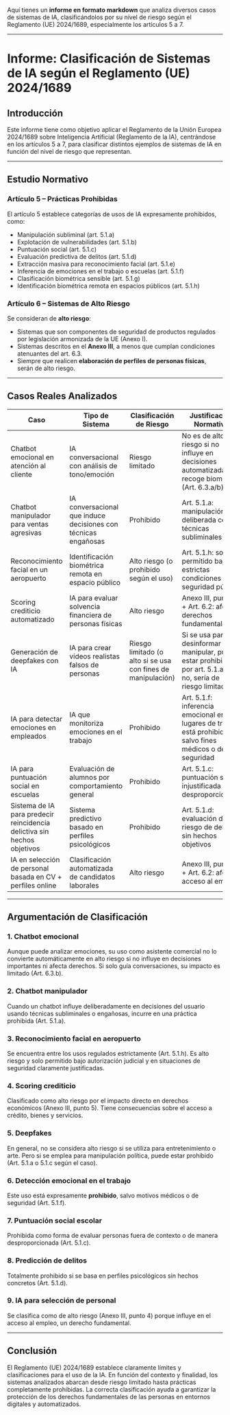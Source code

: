 Aquí tienes un **informe en formato markdown** que analiza diversos casos de sistemas de IA, clasificándolos por su nivel de riesgo según el Reglamento (UE) 2024/1689, especialmente los artículos 5 a 7.

---

# Informe: Clasificación de Sistemas de IA según el Reglamento (UE) 2024/1689

## Introducción

Este informe tiene como objetivo aplicar el Reglamento de la Unión Europea 2024/1689 sobre Inteligencia Artificial (Reglamento de la IA), centrándose en los artículos 5 a 7, para clasificar distintos ejemplos de sistemas de IA en función del nivel de riesgo que representan.

---

## Estudio Normativo

### Artículo 5 – Prácticas Prohibidas

El artículo 5 establece categorías de usos de IA expresamente prohibidos, como:

* Manipulación subliminal (art. 5.1.a)
* Explotación de vulnerabilidades (art. 5.1.b)
* Puntuación social (art. 5.1.c)
* Evaluación predictiva de delitos (art. 5.1.d)
* Extracción masiva para reconocimiento facial (art. 5.1.e)
* Inferencia de emociones en el trabajo o escuelas (art. 5.1.f)
* Clasificación biométrica sensible (art. 5.1.g)
* Identificación biométrica remota en espacios públicos (art. 5.1.h)

### Artículo 6 – Sistemas de Alto Riesgo

Se consideran de **alto riesgo**:

* Sistemas que son componentes de seguridad de productos regulados por legislación armonizada de la UE (Anexo I).
* Sistemas descritos en el **Anexo III**, a menos que cumplan condiciones atenuantes del art. 6.3.
* Siempre que realicen **elaboración de perfiles de personas físicas**, serán de alto riesgo.

---

## Casos Reales Analizados

| Caso                                                                    | Tipo de Sistema                                                | Clasificación de Riesgo                                      | Justificación Normativa                                                                                       |
| ----------------------------------------------------------------------- | -------------------------------------------------------------- | ------------------------------------------------------------ | ------------------------------------------------------------------------------------------------------------- |
| Chatbot emocional en atención al cliente                                | IA conversacional con análisis de tono/emoción                 | Riesgo limitado                                              | No es de alto riesgo si no influye en decisiones automatizadas ni recoge biometría (Art. 6.3.a/b)             |
| Chatbot manipulador para ventas agresivas                               | IA conversacional que induce decisiones con técnicas engañosas | Prohibido                                                    | Art. 5.1.a: manipulación deliberada con técnicas subliminales                                                 |
| Reconocimiento facial en un aeropuerto                                  | Identificación biométrica remota en espacio público            | Alto riesgo (o prohibido según el uso)                       | Art. 5.1.h: solo permitido bajo estrictas condiciones de seguridad pública                                    |
| Scoring crediticio automatizado                                         | IA para evaluar solvencia financiera de personas físicas       | Alto riesgo                                                  | Anexo III, punto 5 + Art. 6.2: afecta derechos fundamentales                                                  |
| Generación de deepfakes con IA                                          | IA para crear vídeos realistas falsos de personas              | Riesgo limitado (o alto si se usa con fines de manipulación) | Si se usa para desinformar o manipular, puede estar prohibido por art. 5.1.a; si no, sería de riesgo limitado |
| IA para detectar emociones en empleados                                 | IA que monitoriza emociones en el trabajo                      | Prohibido                                                    | Art. 5.1.f: inferencia emocional en lugares de trabajo está prohibida salvo fines médicos o de seguridad      |
| IA para puntuación social en escuelas                                   | Evaluación de alumnos por comportamiento general               | Prohibido                                                    | Art. 5.1.c: puntuación social injustificada o desproporcionada                                                |
| Sistema de IA para predecir reincidencia delictiva sin hechos objetivos | Sistema predictivo basado en perfiles psicológicos             | Prohibido                                                    | Art. 5.1.d: evaluación de riesgo de delitos sin hechos objetivos                                              |
| IA en selección de personal basada en CV + perfiles online              | Clasificación automatizada de candidatos laborales             | Alto riesgo                                                  | Anexo III, punto 4 + Art. 6.2: afecta acceso al empleo                                                        |

---

## Argumentación de Clasificación

### 1. **Chatbot emocional**

Aunque puede analizar emociones, su uso como asistente comercial no lo convierte automáticamente en alto riesgo si no influye en decisiones importantes ni afecta derechos. Si solo guía conversaciones, su impacto es limitado (Art. 6.3.b).

### 2. **Chatbot manipulador**

Cuando un chatbot influye deliberadamente en decisiones del usuario usando técnicas subliminales o engañosas, incurre en una práctica prohibida (Art. 5.1.a).

### 3. **Reconocimiento facial en aeropuerto**

Se encuentra entre los usos regulados estrictamente (Art. 5.1.h). Es alto riesgo y solo permitido bajo autorización judicial y en situaciones de seguridad claramente justificadas.

### 4. **Scoring crediticio**

Clasificado como alto riesgo por el impacto directo en derechos económicos (Anexo III, punto 5). Tiene consecuencias sobre el acceso a crédito, bienes y servicios.

### 5. **Deepfakes**

En general, no se considera alto riesgo si se utiliza para entretenimiento o arte. Pero si se emplea para manipulación política, puede estar prohibido (Art. 5.1.a o 5.1.c según el caso).

### 6. **Detección emocional en el trabajo**

Este uso está expresamente **prohibido**, salvo motivos médicos o de seguridad (Art. 5.1.f).

### 7. **Puntuación social escolar**

Prohibida como forma de evaluar personas fuera de contexto o de manera desproporcionada (Art. 5.1.c).

### 8. **Predicción de delitos**

Totalmente prohibido si se basa en perfiles psicológicos sin hechos concretos (Art. 5.1.d).

### 9. **IA para selección de personal**

Se clasifica como de alto riesgo (Anexo III, punto 4) porque influye en el acceso al empleo, un derecho fundamental.

---

## Conclusión

El Reglamento (UE) 2024/1689 establece claramente límites y clasificaciones para el uso de la IA. En función del contexto y finalidad, los sistemas analizados abarcan desde riesgo limitado hasta prácticas completamente prohibidas. La correcta clasificación ayuda a garantizar la protección de los derechos fundamentales de las personas en entornos digitales y automatizados.